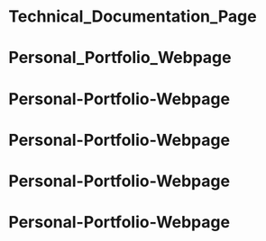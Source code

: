 # Technical_Documentation_Page
# Personal_Portfolio_Webpage
# Personal-Portfolio-Webpage
# Personal-Portfolio-Webpage
# Personal-Portfolio-Webpage
# Personal-Portfolio-Webpage
